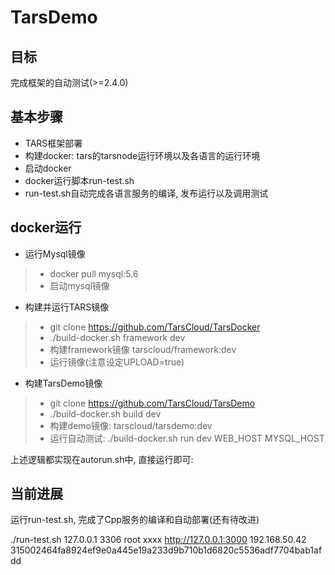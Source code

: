 # TarsDemo

## 目标

完成框架的自动测试(>=2.4.0)

## 基本步骤

- TARS框架部署
- 构建docker: tars的tarsnode运行环境以及各语言的运行环境
- 启动docker
- docker运行脚本run-test.sh
- run-test.sh自动完成各语言服务的编译, 发布运行以及调用测试

## docker运行

- 运行Mysql镜像
>- docker pull mysql:5.6
>- 启动mysql镜像

- 构建并运行TARS镜像
>- git clone https://github.com/TarsCloud/TarsDocker
>- ./build-docker.sh framework dev
>- 构建framework镜像 tarscloud/framework:dev  
>- 运行镜像(注意设定UPLOAD=true)

- 构建TarsDemo镜像
>- git clone https://github.com/TarsCloud/TarsDemo
>- ./build-docker.sh build dev
>- 构建demo镜像: tarscloud/tarsdemo:dev
>- 运行自动测试: ./build-docker.sh run dev WEB_HOST MYSQL_HOST

上述逻辑都实现在autorun.sh中, 直接运行即可:


## 当前进展

运行run-test.sh, 完成了Cpp服务的编译和自动部署(还有待改进)

./run-test.sh 127.0.0.1 3306 root xxxx http://127.0.0.1:3000 192.168.50.42 315002464fa8924ef9e0a445e19a233d9b710b1d6820c5536adf7704bab1afdd